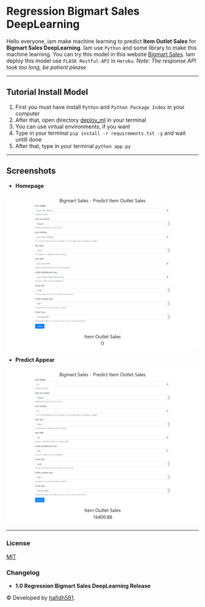# Regression Bigmart Sales DeepLearning

Hello everyone, iam make machine learning to predict **Item Outlet Sales** for **Bigmart Sales DeepLearning**. Iam use `Python` and some library to make this machine learning. You can try this model in this website [Bigmart Sales](https://hafidh561.github.io/Regression-Bigmart-Sales-DeepLearning/). Iam deploy this model use `FLASK Restful-API` in `Heroku`.
_Note: The response API took too long, be patient please_

---

## Tutorial Install Model

1. First you must have install `Python` and `Python Package Index` in your computer
2. After that, open directory [deploy_ml](./deploy_ml/) in your terminal
3. You can use virtual environments, if you want
4. Type in your terminal `pip install -r requirements.txt -y` and wait untill done
5. After that, type in your terminal `python app.py`

---
## Screenshots

- **Homepage**

![Index](./screenshots/index.png 'Homepage')

- **Predict Appear**

![Predict](./screenshots/after_predict.png 'Predict Appear')

---

### License

[MIT](./LICENSE)

### Changelog

- **1.0 Regression Bigmart Sales DeepLearning Release**

© Developed by [hafidh561](https://github.com/hafidh561).
